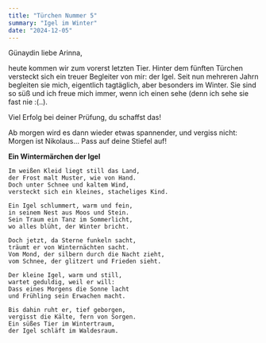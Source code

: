 ```yaml
---
title: "Türchen Nummer 5"
summary: "Igel im Winter"
date: "2024-12-05"
---
```


Günaydin liebe Arinna,

heute kommen wir zum vorerst letzten Tier. Hinter dem fünften Türchen versteckt sich ein treuer Begleiter von mir: der Igel. Seit nun mehreren Jahrn begleiten sie mich, eigentlich tagtäglich, aber besonders im Winter. Sie sind so süß und ich freue mich immer, wenn ich einen sehe (denn ich sehe sie fast nie :(..).

Viel Erfolg bei deiner Prüfung, du schaffst das! 

Ab morgen wird es dann wieder etwas spannender, und vergiss nicht: Morgen ist Nikolaus... Pass auf deine Stiefel auf!

**Ein Wintermärchen der Igel**

```
Im weißen Kleid liegt still das Land,  
der Frost malt Muster, wie von Hand.  
Doch unter Schnee und kaltem Wind,  
versteckt sich ein kleines, stacheliges Kind.  

Ein Igel schlummert, warm und fein,  
in seinem Nest aus Moos und Stein.  
Sein Traum ein Tanz im Sommerlicht,  
wo alles blüht, der Winter bricht.  

Doch jetzt, da Sterne funkeln sacht,  
träumt er von Winternächten sacht.  
Vom Mond, der silbern durch die Nacht zieht,  
vom Schnee, der glitzert und Frieden sieht.  

Der kleine Igel, warm und still,  
wartet geduldig, weil er will:  
Dass eines Morgens die Sonne lacht  
und Frühling sein Erwachen macht.  

Bis dahin ruht er, tief geborgen,  
vergisst die Kälte, fern von Sorgen.  
Ein süßes Tier im Wintertraum,  
der Igel schläft im Waldesraum.  
```